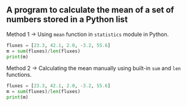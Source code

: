 
## A program to calculate the mean of a set of numbers stored in a Python list

Method 1 -> 
Using `mean` function in `statistics` module in Python.


```python
fluxes = [23.3, 42.1, 2.0, -3.2, 55.6]
m = sum(fluxes)/len(fluxes)
print(m)
```


Method 2 → 
Calculating the mean manually using built-in `sum` and `len` functions.

```python
fluxes = [23.3, 42.1, 2.0, -3.2, 55.6]
m = sum(fluxes)/len(fluxes)
print(m)
```
